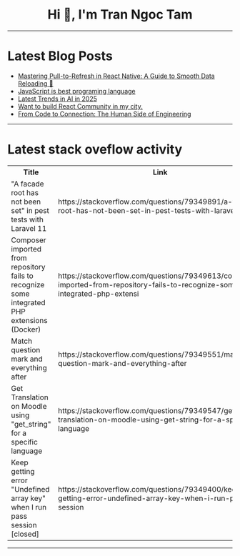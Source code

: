 <h1 align="center">Hi 👋, I'm Tran Ngoc Tam</h1>

---

# Latest Blog Posts 
<!-- BLOG-POST-LIST:START -->
- [Mastering Pull-to-Refresh in React Native: A Guide to Smooth Data Reloading 🚀](https://dev.to/amitkumar13/mastering-pull-to-refresh-in-react-native-a-guide-to-smooth-data-reloading-3apo)
- [JavaScript is best programing language](https://dev.to/rudraprasad-pradhan/javascript-is-best-programing-language-255g)
- [Latest Trends in AI in 2025](https://dev.to/rodiwa/latest-trends-in-ai-in-2025-284j)
- [Want to build React Community in my city.](https://dev.to/shubham_gupta_5f11bdf672a/want-to-build-react-community-in-my-city-3ll2)
- [From Code to Connection: The Human Side of Engineering](https://dev.to/arpitstack/from-code-to-connection-the-human-side-of-engineering-2a59)
<!-- BLOG-POST-LIST:END -->

---

# Latest stack oveflow activity
<table>
  <tr><th>Title</th><th>Link</th></tr>
  <!-- STACKOVERFLOW:START --><tr><td>&quot;A facade root has not been set&quot; in pest tests with Laravel 11</td><td>https://stackoverflow.com/questions/79349891/a-facade-root-has-not-been-set-in-pest-tests-with-laravel-11</td></tr><tr><td>Composer imported from repository fails to recognize some integrated PHP extensions &lpar;Docker&rpar;</td><td>https://stackoverflow.com/questions/79349613/composer-imported-from-repository-fails-to-recognize-some-integrated-php-extensi</td></tr><tr><td>Match question mark and everything after</td><td>https://stackoverflow.com/questions/79349551/match-question-mark-and-everything-after</td></tr><tr><td>Get Translation on Moodle using &quot;get_string&quot; for a specific language</td><td>https://stackoverflow.com/questions/79349547/get-translation-on-moodle-using-get-string-for-a-specific-language</td></tr><tr><td>Keep getting error &quot;Undefined array key&quot; when I run pass session [closed]</td><td>https://stackoverflow.com/questions/79349400/keep-getting-error-undefined-array-key-when-i-run-pass-session</td></tr><!-- STACKOVERFLOW:END -->
</table>

---


